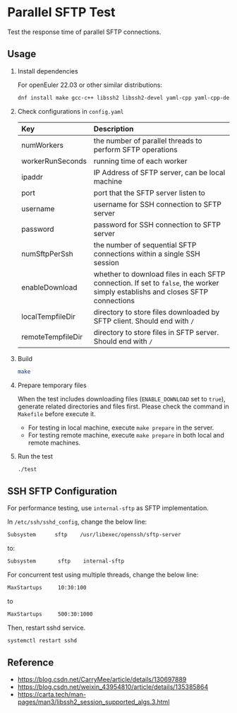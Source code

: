 # Parallel SFTP Test

Test the response time of parallel SFTP connections.

## Usage

1. Install dependencies

    For openEuler 22.03 or other similar distributions:

    ```bash
    dnf install make gcc-c++ libssh2 libssh2-devel yaml-cpp yaml-cpp-devel
    ```

2. Check configurations in `config.yaml`

    |Key|Description|
    |:---|:---|
    |numWorkers|the number of parallel threads to perform SFTP operations|
    |workerRunSeconds|running time of each worker|
    |ipaddr|IP Address of SFTP server, can be local machine|
    |port|port that the SFTP server listen to|
    |username|username for SSH connection to SFTP server|
    |password|password for SSH connection to SFTP server|
    |numSftpPerSsh|the number of sequential SFTP connections within a single SSH session|
    |enableDownload|whether to download files in each SFTP connection. If set to `false`, the worker simply establishs and closes SFTP connections|
    |localTempfileDir|directory to store files downloaded by SFTP client. Should end with `/`|
    |remoteTempfileDir|directory to store files in SFTP server. Should end with `/`|

3. Build

    ```bash
    make
    ```

4. Prepare temporary files

    When the test includes downloading files (`ENABLE_DOWNLOAD` set to `true`), generate related directories and files first. Please check the command in `Makefile` before execute it.

    - For testing in local machine, execute `make prepare` in the server.
    - For testing remote machine, execute `make prepare` in both local and remote machines.

4. Run the test

    ```bash
    ./test
    ```

## SSH SFTP Configuration

For performance testing, use `internal-sftp` as SFTP implementation.

In `/etc/ssh/sshd_config`, change the below line:

```bash
Subsystem      sftp    /usr/libexec/openssh/sftp-server
```

to:

```bash
Subsystem       sftp    internal-sftp
```

For concurrent test using multiple threads, change the below line:

```bash
MaxStartups     10:30:100
```

to

```bash
MaxStartups     500:30:1000
```

Then, restart sshd service.

```bash
systemctl restart sshd
```

## Reference

- https://blog.csdn.net/CarryMee/article/details/130697889
- https://blog.csdn.net/weixin_43954810/article/details/135385864
- https://carta.tech/man-pages/man3/libssh2_session_supported_algs.3.html
